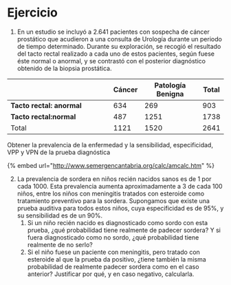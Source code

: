 # Ejercicio

1. En un estudio se incluyó a 2.641 pacientes con sospecha de cáncer prostático que acudieron a una consulta de Urología durante un periodo de tiempo determinado. Durante su exploración, se recogió el resultado del tacto rectal realizado a cada uno de estos pacientes, según fuese éste normal o anormal, y se contrastó con el posterior diagnóstico obtenido de la biopsia prostática.

<table><thead><tr><th width="223"></th><th>Cáncer</th><th>Patología Benigna</th><th>Total</th></tr></thead><tbody><tr><td><strong>Tacto rectal: anormal</strong></td><td>634</td><td>269</td><td>903</td></tr><tr><td><strong>Tacto rectal:normal</strong></td><td>487</td><td>1251</td><td>1738</td></tr><tr><td>Total</td><td>1121</td><td>1520</td><td>2641</td></tr></tbody></table>

Obtener la prevalencia de la enfermedad y la sensibilidad, especificidad, VPP y VPN de la prueba diagnóstica

{% embed url="http://www.semergencantabria.org/calc/amcalc.htm" %}

2. La prevalencia de sordera en niños recién nacidos sanos es de 1 por cada 1000. Esta prevalencia aumenta aproximadamente a 3 de cada 100 niños, entre los niños con meningitis tratados con esteroide como tratamiento preventivo para la sordera. Supongamos que existe una prueba auditiva para todos estos niños, cuya especificidad es de 95%, y su sensibilidad es de un 90%.
   1. Si un niño recién nacido es diagnosticado como sordo con esta prueba, ¿qué probabilidad tiene realmente de padecer sordera? Y si fuera diagnosticado como no sordo, ¿qué probabilidad tiene realmente de no serlo?&#x20;
   2. Si el niño fuese un paciente con meningitis, pero tratado con esteroide al que la prueba da positivo, ¿tiene también la misma probabilidad de realmente padecer sordera como en el caso anterior? Justificar por qué, y en caso negativo, calcularla.
